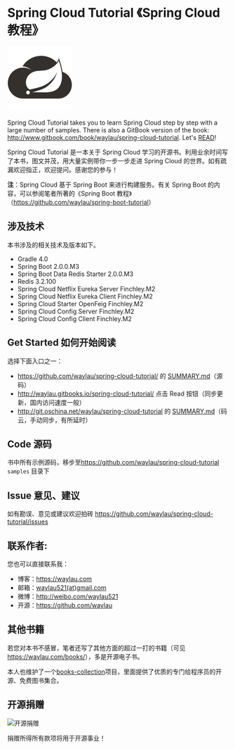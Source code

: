 # Spring Cloud Tutorial 《Spring Cloud 教程》

![](images/spring-cloud-logo.png)

Spring Cloud Tutorial takes you to learn Spring Cloud step by step with a large number of samples. There is also a GitBook version of the book: <http://www.gitbook.com/book/waylau/spring-cloud-tutorial>.
Let's [READ](SUMMARY.md)!

Spring Cloud Tutorial 是一本关于 Spring Cloud 学习的开源书。利用业余时间写了本书，图文并茂，用大量实例带你一步一步走进 Spring Cloud 的世界。如有疏漏欢迎指正，欢迎提问。感谢您的参与！

**注**：Spring Cloud 基于 Spring Boot 来进行构建服务。有关 Spring Boot 的内容，可以参阅笔者所著的《Spring Boot 教程》（<https://github.com/waylau/spring-boot-tutorial>）

## 涉及技术

本书涉及的相关技术及版本如下。

* Gradle 4.0
* Spring Boot 2.0.0.M3
* Spring Boot Data Redis Starter 2.0.0.M3
* Redis 3.2.100
* Spring Cloud Netflix Eureka Server Finchley.M2
* Spring Cloud Netflix Eureka Client Finchley.M2
* Spring Cloud Starter OpenFeig Finchley.M2
* Spring Cloud Config Server Finchley.M2
* Spring Cloud Config Client Finchley.M2
 
## Get Started 如何开始阅读

选择下面入口之一：

* <https://github.com/waylau/spring-cloud-tutorial/> 的 [SUMMARY.md](SUMMARY.md)（源码）
* <http://waylau.gitbooks.io/spring-cloud-tutorial/> 点击 Read 按钮（同步更新，国内访问速度一般）
* <http://git.oschina.net/waylau/spring-cloud-tutorial> 的 [SUMMARY.md](SUMMARY.md)（码云，手动同步，有所延时）

## Code 源码

书中所有示例源码，移步至<https://github.com/waylau/spring-cloud-tutorial>  `samples` 目录下

## Issue 意见、建议

如有勘误、意见或建议欢迎拍砖 <https://github.com/waylau/spring-cloud-tutorial/issues>

## 联系作者:

您也可以直接联系我：

* 博客：https://waylau.com
* 邮箱：[waylau521(at)gmail.com](mailto:waylau521@gmail.com)
* 微博：http://weibo.com/waylau521
* 开源：https://github.com/waylau

## 其他书籍

若您对本书不感冒，笔者还写了其他方面的超过一打的书籍（可见<https://waylau.com/books/>），多是开源电子书。

本人也维护了一个[books-collection](https://github.com/waylau/books-collection)项目，里面提供了优质的专门给程序员的开源、免费图书集合。

## 开源捐赠


![开源捐赠](https://waylau.com/images/showmethemoney-sm.jpg)

捐赠所得所有款项将用于开源事业！
